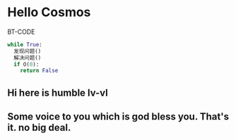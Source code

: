 # Hello Cosmos
BT-CODE
```python
while True:
  发现问题()
  解决问题()
  if O(0):
    return False
```
## Hi here is humble __lv-vl__
## Some voice to you which is god bless you. That's it. no big deal.